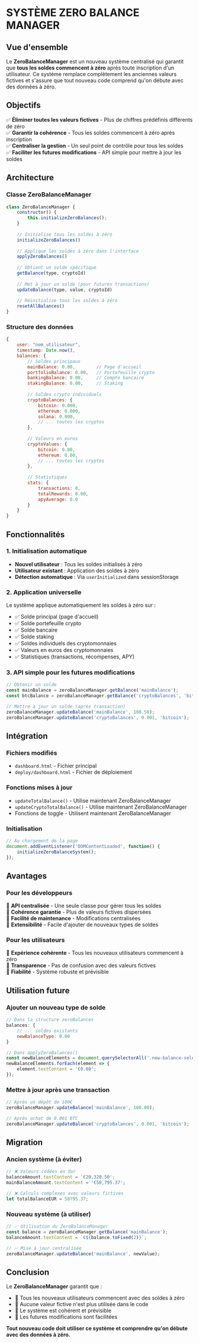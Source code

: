 # SYSTÈME ZERO BALANCE MANAGER

## Vue d'ensemble

Le **ZeroBalanceManager** est un nouveau système centralisé qui garantit que **tous les soldes commencent à zéro** après toute inscription d'un utilisateur. Ce système remplace complètement les anciennes valeurs fictives et s'assure que tout nouveau code comprend qu'on débute avec des données à zéro.

## Objectifs

✅ **Éliminer toutes les valeurs fictives** - Plus de chiffres prédéfinis différents de zéro  
✅ **Garantir la cohérence** - Tous les soldes commencent à zéro après inscription  
✅ **Centraliser la gestion** - Un seul point de contrôle pour tous les soldes  
✅ **Faciliter les futures modifications** - API simple pour mettre à jour les soldes  

## Architecture

### Classe ZeroBalanceManager

```javascript
class ZeroBalanceManager {
    constructor() {
        this.initializeZeroBalances();
    }
    
    // Initialise tous les soldes à zéro
    initializeZeroBalances()
    
    // Applique les soldes à zéro dans l'interface
    applyZeroBalances()
    
    // Obtient un solde spécifique
    getBalance(type, cryptoId)
    
    // Met à jour un solde (pour futures transactions)
    updateBalance(type, value, cryptoId)
    
    // Réinitialise tous les soldes à zéro
    resetAllBalances()
}
```

### Structure des données

```javascript
{
    user: "nom_utilisateur",
    timestamp: Date.now(),
    balances: {
        // Soldes principaux
        mainBalance: 0.00,        // Page d'accueil
        portfolioBalance: 0.00,   // Portefeuille crypto
        bankingBalance: 0.00,     // Compte bancaire
        stakingBalance: 0.00,     // Staking
        
        // Soldes crypto individuels
        cryptoBalances: {
            bitcoin: 0.000,
            ethereum: 0.000,
            solana: 0.000,
            // ... toutes les cryptos
        },
        
        // Valeurs en euros
        cryptoValues: {
            bitcoin: 0.00,
            ethereum: 0.00,
            // ... toutes les cryptos
        },
        
        // Statistiques
        stats: {
            transactions: 0,
            totalRewards: 0.00,
            apyAverage: 0.0
        }
    }
}
```

## Fonctionnalités

### 1. Initialisation automatique
- **Nouvel utilisateur** : Tous les soldes initialisés à zéro
- **Utilisateur existant** : Application des soldes à zéro
- **Détection automatique** : Via `userInitialized` dans sessionStorage

### 2. Application universelle
Le système applique automatiquement les soldes à zéro sur :
- ✅ Solde principal (page d'accueil)
- ✅ Solde portefeuille crypto
- ✅ Solde bancaire
- ✅ Solde staking
- ✅ Soldes individuels des cryptomonnaies
- ✅ Valeurs en euros des cryptomonnaies
- ✅ Statistiques (transactions, récompenses, APY)

### 3. API simple pour les futures modifications

```javascript
// Obtenir un solde
const mainBalance = zeroBalanceManager.getBalance('mainBalance');
const btcBalance = zeroBalanceManager.getBalance('cryptoBalances', 'bitcoin');

// Mettre à jour un solde (après transaction)
zeroBalanceManager.updateBalance('mainBalance', 100.50);
zeroBalanceManager.updateBalance('cryptoBalances', 0.001, 'bitcoin');
```

## Intégration

### Fichiers modifiés
- `dashboard.html` - Fichier principal
- `deploy/dashboard.html` - Fichier de déploiement

### Fonctions mises à jour
- `updateTotalBalance()` - Utilise maintenant ZeroBalanceManager
- `updateCryptoTotalBalance()` - Utilise maintenant ZeroBalanceManager
- Fonctions de toggle - Utilisent maintenant ZeroBalanceManager

### Initialisation
```javascript
// Au chargement de la page
document.addEventListener('DOMContentLoaded', function() {
    initializeZeroBalanceSystem();
});
```

## Avantages

### Pour les développeurs
🔧 **API centralisée** - Une seule classe pour gérer tous les soldes  
🔧 **Cohérence garantie** - Plus de valeurs fictives dispersées  
🔧 **Facilité de maintenance** - Modifications centralisées  
🔧 **Extensibilité** - Facile d'ajouter de nouveaux types de soldes  

### Pour les utilisateurs
👤 **Expérience cohérente** - Tous les nouveaux utilisateurs commencent à zéro  
👤 **Transparence** - Pas de confusion avec des valeurs fictives  
👤 **Fiabilité** - Système robuste et prévisible  

## Utilisation future

### Ajouter un nouveau type de solde
```javascript
// Dans la structure zeroBalances
balances: {
    // ... soldes existants
    newBalanceType: 0.00
}

// Dans applyZeroBalances()
const newBalanceElements = document.querySelectorAll('.new-balance-selector');
newBalanceElements.forEach(element => {
    element.textContent = '€0.00';
});
```

### Mettre à jour après une transaction
```javascript
// Après un dépôt de 100€
zeroBalanceManager.updateBalance('mainBalance', 100.00);

// Après achat de 0.001 BTC
zeroBalanceManager.updateBalance('cryptoBalances', 0.001, 'bitcoin');
```

## Migration

### Ancien système (à éviter)
```javascript
// ❌ Valeurs codées en dur
balanceAmount.textContent = '€20,320.50';
mainBalanceAmount.textContent = '€50,795.37';

// ❌ Calculs complexes avec valeurs fictives
let totalBalanceEUR = 50795.37;
```

### Nouveau système (à utiliser)
```javascript
// ✅ Utilisation du ZeroBalanceManager
const balance = zeroBalanceManager.getBalance('mainBalance');
balanceAmount.textContent = `€${balance.toFixed(2)}`;

// ✅ Mise à jour centralisée
zeroBalanceManager.updateBalance('mainBalance', newValue);
```

## Conclusion

Le **ZeroBalanceManager** garantit que :
- 🎯 Tous les nouveaux utilisateurs commencent avec des soldes à zéro
- 🎯 Aucune valeur fictive n'est plus utilisée dans le code
- 🎯 Le système est cohérent et prévisible
- 🎯 Les futures modifications sont facilitées

**Tout nouveau code doit utiliser ce système et comprendre qu'on débute avec des données à zéro.**
